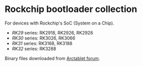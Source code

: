 # Rockchip bootloader collection

For devices with Rockchip's SoC (System on a Chip).

* _RK29_ series: RK2918, RK2926, RK2928
* _RK30_ series: RK3026, RK3066
* _RK31_ series: RK3168, RK3188
* _RK32_ series: RK3288

Binary files downloaded from [Arctablet forum][1].

[1]: http://www.arctablet.com/blog/forum/firmware-development/rockchip-bootloader-collection-rk29xxloader-rk30xxloader-rk3168loader-rk3188loader
